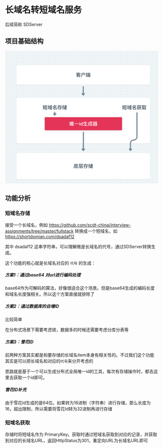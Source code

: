 # 长域名转短域名服务
后续简称 SDServer

## 项目基础结构

![img.png](public/img.png)

## 功能分析 

### 短域名存储

接受一个长域名，例如 https://github.com/scdt-china/interview-assignments/tree/master/fullstack
转换成一个短域名，如 https://shortdomian.com/dsadaf12

其中 dsadaf12 这串字符串，可以理解微是长域名的代号，通过SDServer转换生成。

这个功能的核心就是长域名对应的 `代号` 的生成：

##### 方案1：通过base64 对url进行编码处理

base64作为可解码的算法，好像很适合这个场景。但是base64生成的编码长度和域名长度强相关。所以这个方案直接就排除了

##### 方案2：通过数据库的自增ID

比较简单

在分布式场景下需要考虑锁，数据多的时候还需要考虑分库分表等


##### 方案3：雪花ID

前两种方案其实都是和要存储的长域名item本身有相关性的。不过我们这个功能其实是可以把长域名和对应的`代号`来分开考虑的

思路就是基于一个可以生成分布式全局唯一id的工具，每次有存储操作时，都去这里去获取一个id即可。

##### 雪花ID补充
由于雪花Id生成的是64位。如果转为16进制（字符串）进行存储，那么长度为 16，超出限制，所以需要将雪花Id转为32进制再进行存储

### 短域名获取

存储时将短域名作为 PrimaryKey。获取时通过短域名获取到对应的记录，并获取到对应的长域名URL，返回HttpStatus为301，重定向URL为长域名URL即可
